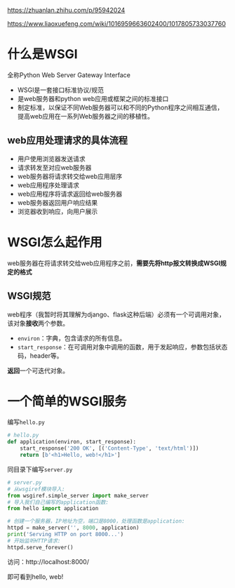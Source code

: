 https://zhuanlan.zhihu.com/p/95942024



https://www.liaoxuefeng.com/wiki/1016959663602400/1017805733037760

# 什么是WSGI

全称Python Web Server Gateway Interface

- WSGI是一套接口标准协议/规范
- 是web服务器和python web应用或框架之间的标准接口
- 制定标准，以保证不同Web服务器可以和不同的Python程序之间相互通信，提高web应用在一系列Web服务器之间的移植性。

## web应用处理请求的具体流程

- 用户使用浏览器发送请求
- 请求转发至对应web服务器
- web服务器将请求转交给web应用层序
- web应用程序处理请求
- web应用程序将请求返回给web服务器
- web服务器返回用户响应结果
- 浏览器收到响应，向用户展示

# WSGI怎么起作用

web服务器在将请求转交给web应用程序之前，**需要先将http报文转换成WSGI规定的格式**

## WSGI规范

web程序（我暂时将其理解为django、flask这种后端）必须有一个可调用对象，该对象**接收**两个参数。

- `environ`：字典，包含请求的所有信息。
- `start_response`：在可调用对象中调用的函数，用于发起响应，参数包括状态码，header等。

**返回**一个可迭代对象。

# 一个简单的WSGI服务

编写`hello.py`

```python
# hello.py
def application(environ, start_response):
    start_response('200 OK', [('Content-Type', 'text/html')])
    return [b'<h1>Hello, web!</h1>']
```

同目录下编写`server.py`

```python
# server.py
# 从wsgiref模块导入:
from wsgiref.simple_server import make_server
# 导入我们自己编写的application函数:
from hello import application

# 创建一个服务器，IP地址为空，端口是8000，处理函数是application:
httpd = make_server('', 8000, application)
print('Serving HTTP on port 8000...')
# 开始监听HTTP请求:
httpd.serve_forever()
```

访问：http://localhost:8000/

即可看到hello, web!